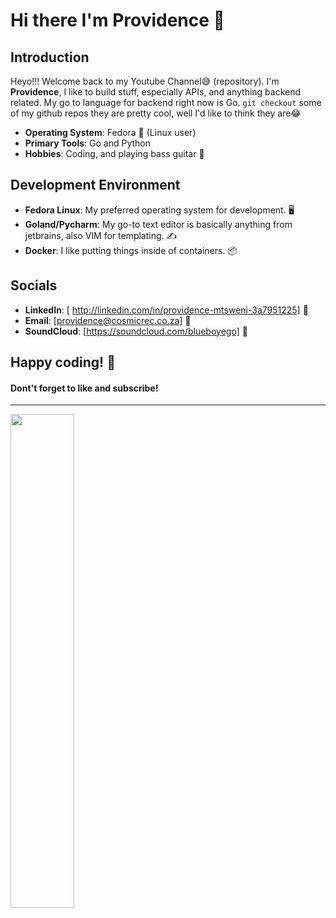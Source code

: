 # Hi there I'm Providence 👋

## Introduction
Heyo!!! Welcome back to my Youtube Channel😅 (repository).
I'm **Providence**, I like to build stuff, especially APIs, and anything backend related. My go to language for backend right now is Go. 
`git checkout` some of my github repos they are pretty cool, well I'd like to think they are😂

- **Operating System**: Fedora 🐧 (Linux user)
- **Primary Tools**: Go and Python
- **Hobbies**: Coding, and playing bass guitar 🎸
  
## Development Environment
- **Fedora Linux**: My preferred operating system for development. 🖥️
- **Goland/Pycharm**: My go-to text editor is basically anything from jetbrains, also VIM for templating. ✍️
- **Docker**: I like putting things inside of containers. 📦

## Socials
- **LinkedIn**: [ http://linkedin.com/in/providence-mtsweni-3a7951225] 🔗
- **Email**: [providence@cosmicrec.co.za] 📧
- **SoundCloud**: [https://soundcloud.com/blueboyego] 🎸

Happy coding! 🚀
----------------
#### Dont't forget to like and subscribe!
----------------
<img align="Center" width="45%"  src="https://github-readme-stats.vercel.app/api/top-langs/?username=directlypro&layout=compact">
